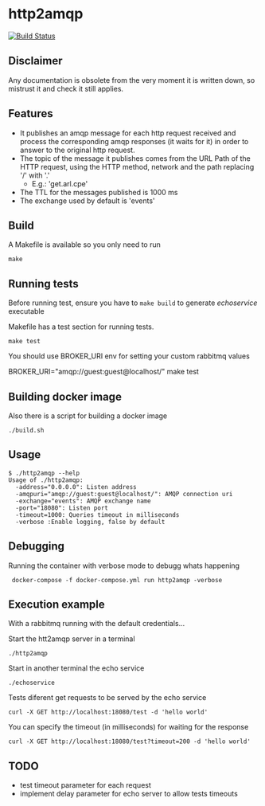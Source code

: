 # http2amqp

[![Build Status](https://travis-ci.org/aleasoluciones/http2amqp.svg)](https://travis-ci.org/aleasoluciones/http2amqp)

## Disclaimer
Any documentation is obsolete from the very moment it is written down, so mistrust it and check it still applies.

## Features
* It publishes an amqp message for each http request received and process the corresponding amqp responses (it waits for it) in order to answer to the original http request.
* The topic of the message it publishes comes from the URL Path of the HTTP request, using the HTTP method, network and the path replacing '/' with '.'
  * E.g.: 'get.arl.cpe'
* The TTL for the messages published is 1000 ms
* The exchange used by default is 'events'


## Build
A Makefile is available so you only need to run
```
make
```

## Running tests
Before running test, ensure you have to ```make build``` to generate *echoservice* executable

Makefile has a test section for running tests.
```
make test
```

You should use BROKER_URI env for setting your custom rabbitmq values

BROKER_URI="amqp://guest:guest@localhost/" make test

## Building docker image
Also there is a script for building a docker image

```
./build.sh
```

## Usage
```
$ ./http2amqp --help
Usage of ./http2amqp:
  -address="0.0.0.0": Listen address
  -amqpuri="amqp://guest:guest@localhost/": AMQP connection uri
  -exchange="events": AMQP exchange name
  -port="18080": Listen port
  -timeout=1000: Queries timeout in milliseconds
  -verbose :Enable logging, false by default
```

## Debugging

Running the container with verbose mode to debugg whats happening

```
 docker-compose -f docker-compose.yml run http2amqp -verbose
```

## Execution example
With a rabbitmq running with the default credentials...

Start the htt2amqp server in a terminal
```
./http2amqp
```

Start in another terminal the echo service
```
./echoservice
```

Tests diferent get requests to be served by the echo service
```
curl -X GET http://localhost:18080/test -d 'hello world'
```

You can specify the timeout (in milliseconds) for waiting for the response
```
curl -X GET http://localhost:18080/test?timeout=200 -d 'hello world'
```

## TODO
 - test timeout parameter for each request
 - implement delay parameter for echo server to allow tests timeouts

